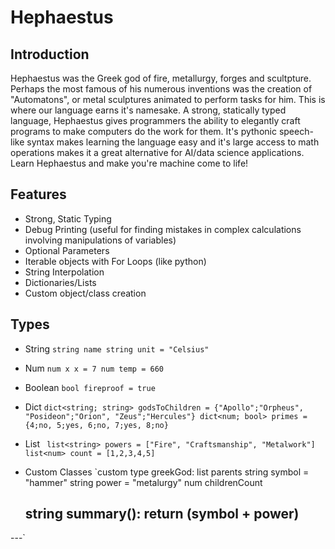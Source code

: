 # Hephaestus
## Introduction
Hephaestus was the Greek god of fire, metallurgy, forges and scultpture. Perhaps the most famous of his numerous inventions was the creation of "Automatons", or metal sculptures animated to perform tasks for him. This is where our language earns it's namesake. A strong, statically typed language, Hephaestus gives programmers the ability to elegantly craft programs to make computers do the work for them. It's pythonic speech-like syntax makes learning the language easy and it's large access to math operations makes it a great alternative for AI/data science applications. Learn Hephaestus and make you're machine come to life!

## Features
- Strong, Static Typing
- Debug Printing (useful for finding mistakes in complex calculations involving manipulations of variables)
- Optional Parameters
- Iterable objects with For Loops (like python)
- String Interpolation
- Dictionaries/Lists
- Custom object/class creation

## Types
- String
`string name
 string unit = "Celsius"`
- Num
 `num x
 x = 7
 num temp = 660`
- Boolean
`bool fireproof = true`
- Dict
`dict<string; string> godsToChildren = {"Apollo";"Orpheus", "Posideon";"Orion", "Zeus";"Hercules"}
 dict<num; bool> primes = {4;no, 5;yes, 6;no, 7;yes, 8;no}`
- List
` list<string> powers = ["Fire", "Craftsmanship", "Metalwork"]
 list<num> count = [1,2,3,4,5]`
- Custom Classes
 `custom type greekGod:
     list<string> parents
     string symbol = "hammer"
     string power = "metalurgy"
     num childrenCount
     
     string summary():
         return (symbol + power)
     ---
 ---`


